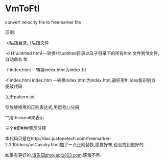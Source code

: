 # VmToFtl
convert velocity file to freemarker file 

示例:

-d后跟目录,-f后跟文件

-d H:\untitled html --转换H:\untitled目录以及子目录下的所有html文件到ftl文件,自动命名.ftl

-f index.html --转换index.html为index.ftl

-f index.html index.htm --转换index.html为index.htm,最好用ftl,idea能识别方便敲代码

关于pattern.txt

存放替换用的正则表达式,用逗号(,)分隔

""用thisisnull来表示

三个#即###表示注释

本代码只是在http://doc.justonetech.com/freemarker-2.3.10/docs/usCavalry.html加了一点正则替换,感觉好笨,也没找到更好的.

如果有更好的,请告知zhvxiao@163.com,感激不尽.
